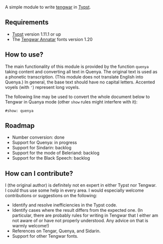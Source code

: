 A simple module to write [tengwar](https://en.wikipedia.org/wiki/Tengwar) in [Typst](https://typst.app/).

## Requirements

- [Typst](https://github.com/typst/typst) version 1.11.1 or up
- The [Tengwar Annatar](https://www.fontspace.com/tengwar-annatar-font-f2244) fonts version 1.20

## How to use? 

The main functionality of this module is provided by the function `quenya` taking content and converting all text in Quenya. The original text is used as a phonetic transcription. (This module does not translate English into Quenya.) In general, the base text should have no capital letters. Accented voyels (with `'`) represent long voyels.

The following line may be used to convert the whole document below to Tengwar in Quanya mode (other `show` rules might interfere with it):
```
#show: quenya
```

## Roadmap

* Number conversion: done
* Support for Quenya: in progress
* Support for Sindarin: backlog
* Support for the mode of Beleriand: backlog
* Support for the Black Speech: backlog

## How can I contribute?

I (the original author) is definitely not en expert in either Typst nor Tengwar. I could thus use some help in every area. I would especially welcome contributions or suggestions on the following: 

* Identify and resolve inefficiencies in the Typst code.
* Identify cases where the result differs from the expected one. (In particular, there are probably rules for writing in Tengwar that I either am not aware of or have not properly understood. Any advice on that is warmly welcome!)
* References on Tengar, Quenya, and Sidarin.
* Support for other Tengwar fonts. 
